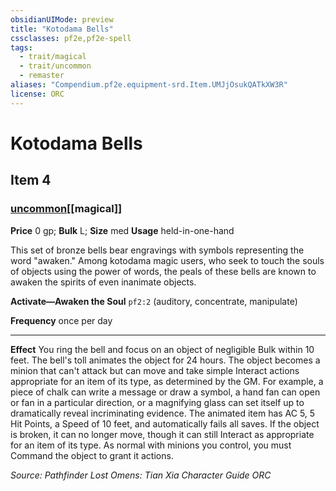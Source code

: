 ```yaml
---
obsidianUIMode: preview
title: "Kotodama Bells"
cssclasses: pf2e,pf2e-spell
tags:
  - trait/magical
  - trait/uncommon
  - remaster
aliases: "Compendium.pf2e.equipment-srd.Item.UMJjOsukQATkXW3R"
license: ORC
---
```

# Kotodama Bells
## Item 4
### [uncommon](uncommon "Uncommon Rarity Trait")[[magical]]


**Price** 0 gp; 
**Bulk** L; **Size** med
**Usage** held-in-one-hand

This set of bronze bells bear engravings with symbols representing the word "awaken." Among kotodama magic users, who seek to touch the souls of objects using the power of words, the peals of these bells are known to awaken the spirits of even inanimate objects.

**Activate—Awaken the Soul** `pf2:2` (auditory, concentrate, manipulate)

**Frequency** once per day

* * *

**Effect** You ring the bell and focus on an object of negligible Bulk within 10 feet. The bell's toll animates the object for 24 hours. The object becomes a minion that can't attack but can move and take simple Interact actions appropriate for an item of its type, as determined by the GM. For example, a piece of chalk can write a message or draw a symbol, a hand fan can open or fan in a particular direction, or a magnifying glass can set itself up to dramatically reveal incriminating evidence. The animated item has AC 5, 5 Hit Points, a Speed of 10 feet, and automatically fails all saves. If the object is broken, it can no longer move, though it can still Interact as appropriate for an item of its type. As normal with minions you control, you must Command the object to grant it actions.

*Source: Pathfinder Lost Omens: Tian Xia Character Guide*
*ORC*